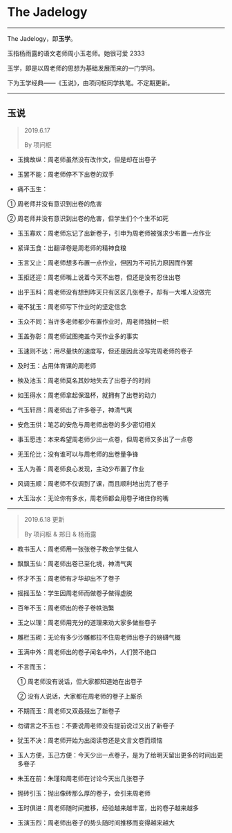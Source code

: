 # The Jadelogy

- - -

The Jadelogy，即**玉学**。

玉指杨雨露的语文老师周小玉老师。她很可爱 2333

玉学，即是以周老师的思想为基础发展而来的一门学问。

下为玉学经典——《玉说》，由项问枢同学执笔。不定期更新。

- - -

## 玉说

> 2019.6.17
>
> By 项问枢



-  玉擒故纵：周老师虽然没有改作文，但是却在出卷子



-  玉罢不能：周老师停不下出卷的双手



-  痛不玉生：

  ① 周老师并没有意识到出卷的危害

  ② 周老师并没有意识到出卷的危害，但学生们个个生不如死



-  玉玉寡欢：周老师忘记了出新卷子，引申为周老师被强求少布置一点作业



-  紧译玉食：出翻译卷是周老师的精神食粮



-  玉言又止：周老师想多布置一点作业，但因为不可抗力原因而作罢



-  玉拒还迎：周老师嘴上说着今天不出卷，但还是没有忍住出卷



-  出乎玉料：周老师没有想到昨天只有区区几张卷子，却有一大堆人没做完



-  毫不犹玉：周老师写下作业时的坚定信念



-  玉众不同：当许多老师都少布置作业时，周老师独树一帜



-  玉盖弥彰：周老师试图掩盖今天作业多的事实



-  玉速则不达：用尽量快的速度写，但还是因此没写完周老师的卷子



-  及时玉：占用体育课的周老师



-  殃及池玉：周老师莫名其妙地失去了出卷子的时间



-  如玉得水：周老师拿起保温杯，就拥有了出卷的动力



-  气玉轩昂：周老师出了许多卷子，神清气爽



-  安危玉供：笔芯的安危与周老师出卷的多少密切相关



-  事玉愿违：本来希望周老师少出一点卷，但周老师又多出了一点卷



-  无玉伦比：没有谁可以与周老师的出卷量争锋



-  玉人为善：周老师良心发现，主动少布置了作业



-  风调玉顺：周老师不仅调到了课，而且顺利地出完了卷子



-  大玉治水：无论你有多水，周老师都会用卷子堵住你的嘴



---

> 2019.6.18 更新
>
> By 项问枢 & 郑日 & 杨雨露



-    教书玉人：周老师用一张张卷子教会学生做人



-    飘飘玉仙：周老师出卷已至化境，神清气爽



-    怀才不玉：周老师有才华却出不了卷子



-    摇摇玉坠：学生因周老师而做卷子做得虚脱



-    百年不玉：周老师出的卷子卷帙浩繁



-    玉之以理：周老师用充分的道理来劝大家多做些卷子



-    雕栏玉砌：无论有多少沙雕都拉不住周老师出卷子的磅礴气概



-    玉满中外：周老师出的卷子闻名中外，人们赞不绝口



- 不言而玉：

  ① 周老师没有说话，但大家都知道她在出卷子

  ② 没有人说话，大家都在周老师的卷子上厮杀



-    不期而玉：周老师又双叒叕出了新卷子



-    勿谓言之不玉也：不要说周老师没有提前说过又出了新卷子



-    犹玉不决：周老师开始为出阅读卷还是文言文卷而烦恼



-    玉人方便，玉己方便：今天少出一点卷子，是为了给明天留出更多的时间出更多卷子



-    朱玉在前：朱瑾和周老师在讨论今天出几张卷子



-    抛砖引玉：抛出像砖那么厚的卷子，会引来周老师



-    玉时俱进：周老师随时间推移，经验越来越丰富，出的卷子越来越多



-    玉演玉烈：周老师出卷子的势头随时间推移而变得越来越大

